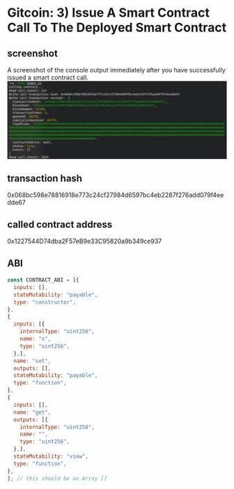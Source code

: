 # Gitcoin: 3) Issue A Smart Contract Call To The Deployed Smart Contract
## screenshot
A screenshot of the console output immediately after you have successfully issued a smart contract call.
![call-contract](./call-contract.png)
## transaction hash
0x068bc598e78816918e773c24cf27984d6597bc4eb2287f276add079f4eedde67
## called contract address
0x1227544D74dba2F57eB9e33C95820a9b349ce937
## ABI
```js
const CONTRACT_ABI = [{
  inputs: [],
  stateMutability: "payable",
  type: "constructor",
},
{
  inputs: [{
    internalType: "uint256",
    name: "x",
    type: "uint256",
  },],
  name: "set",
  outputs: [],
  stateMutability: "payable",
  type: "function",
},
{
  inputs: [],
  name: "get",
  outputs: [{
    internalType: "uint256",
    name: "",
    type: "uint256",
  },],
  stateMutability: "view",
  type: "function",
},
]; // this should be an Array []
